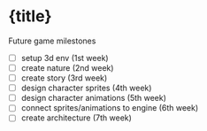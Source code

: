 # {title}

Future game milestones

- [ ] setup 3d env (1st week)
- [ ] create nature (2nd week)
- [ ] create story (3rd week)
- [ ] design character sprites (4th week)
- [ ] design character animations (5th week)
- [ ] connect sprites/animations to engine (6th week)
- [ ] create architecture (7th week)
